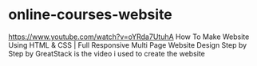 # online-courses-website
https://www.youtube.com/watch?v=oYRda7UtuhA
How To Make Website Using HTML & CSS | Full Responsive Multi Page Website Design Step by Step by GreatStack is the video i used to create the website 

